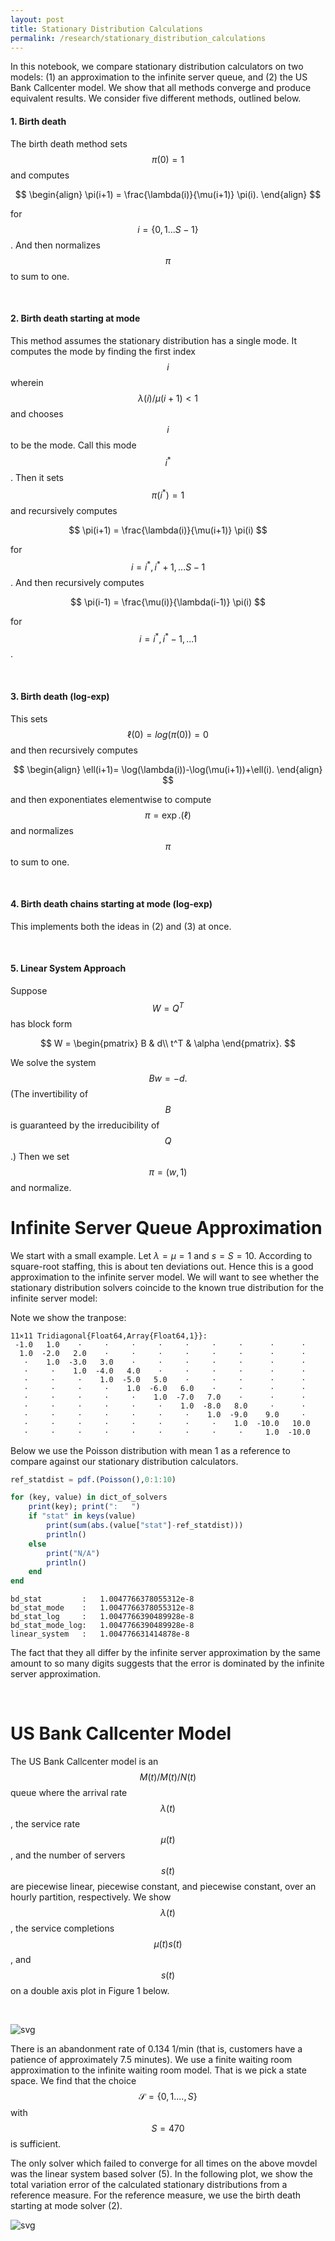 ```yaml
---
layout: post
title: Stationary Distribution Calculations 
permalink: /research/stationary_distribution_calculations
---
```


In this notebook, we compare stationary distribution calculators on two models: (1) an approximation to the infinite server queue, and (2) the US Bank Callcenter model. We show that all methods converge and produce equivalent results. We consider five different methods, outlined below.

#### 1. Birth death 

The birth death method sets $$\pi(0)=1$$ and computes

$$
\begin{align}
\pi(i+1) = \frac{\lambda(i)}{\mu(i+1)} \pi(i).
\end{align}
$$

for $$i=\{0,1...S-1\}$$. And then normalizes $$\pi$$ to sum to one. 


&nbsp;
#### 2. Birth death starting at mode

This method assumes the stationary distribution has a single mode. It computes the mode by finding the first index $$i$$ wherein $$\lambda(i)/\mu(i+1)<1$$ and chooses $$i$$ to be the mode. Call this mode $$i^*$$. Then it sets $$\pi(i^*)=1$$ and recursively computes

$$
\pi(i+1) = \frac{\lambda(i)}{\mu(i+1)} \pi(i)
$$

for $$i=i^*,i^*+1,...S-1$$. And then recursively computes

$$
\pi(i-1) = \frac{\mu(i)}{\lambda(i-1)} \pi(i)
$$

for $$i=i^*, i^*-1, ... 1$$.


&nbsp;
#### 3. Birth death (log-exp)

This sets $$\ell(0)=log(\pi(0))=0$$ and then recursively computes

$$
\begin{align}
\ell(i+1)=  \log(\lambda(i))-\log(\mu(i+1))+\ell(i).
\end{align}
$$

and then exponentiates elementwise to compute $$\pi = \exp.(\ell)$$ and normalizes $$\pi$$ to sum to one. 


&nbsp;
#### 4. Birth death chains starting at mode (log-exp)
This implements both the ideas in (2) and (3) at once.


&nbsp;
#### 5. Linear System Approach

Suppose $$W=Q^T$$ has block form

$$
W = \begin{pmatrix}
B & d\\
t^T & \alpha
\end{pmatrix}.
$$

We solve the system 
$$
Bw=-d.
$$
(The invertibility of $$B$$ is guaranteed by the irreducibility of $$Q$$.) Then we set $$\pi=(w,1)$$ and normalize. 


# Infinite Server Queue Approximation

We start with a small example. Let $\lambda =\mu =1$ and $s=S=10$. According to square-root staffing, this is about ten deviations out. Hence this is a good approximation to the infinite server model. We will want to see whether the stationary distribution solvers coincide to the known true distribution for the infinite server model:

Note we show the tranpose: 

    11×11 Tridiagonal{Float64,Array{Float64,1}}:
     -1.0   1.0    ⋅     ⋅     ⋅     ⋅     ⋅     ⋅     ⋅      ⋅      ⋅ 
      1.0  -2.0   2.0    ⋅     ⋅     ⋅     ⋅     ⋅     ⋅      ⋅      ⋅ 
       ⋅    1.0  -3.0   3.0    ⋅     ⋅     ⋅     ⋅     ⋅      ⋅      ⋅ 
       ⋅     ⋅    1.0  -4.0   4.0    ⋅     ⋅     ⋅     ⋅      ⋅      ⋅ 
       ⋅     ⋅     ⋅    1.0  -5.0   5.0    ⋅     ⋅     ⋅      ⋅      ⋅ 
       ⋅     ⋅     ⋅     ⋅    1.0  -6.0   6.0    ⋅     ⋅      ⋅      ⋅ 
       ⋅     ⋅     ⋅     ⋅     ⋅    1.0  -7.0   7.0    ⋅      ⋅      ⋅ 
       ⋅     ⋅     ⋅     ⋅     ⋅     ⋅    1.0  -8.0   8.0     ⋅      ⋅ 
       ⋅     ⋅     ⋅     ⋅     ⋅     ⋅     ⋅    1.0  -9.0    9.0     ⋅ 
       ⋅     ⋅     ⋅     ⋅     ⋅     ⋅     ⋅     ⋅    1.0  -10.0   10.0
       ⋅     ⋅     ⋅     ⋅     ⋅     ⋅     ⋅     ⋅     ⋅     1.0  -10.0


Below we use the Poisson distribution with mean 1 as a reference to compare against our stationary distribution calculators.

```julia
ref_statdist = pdf.(Poisson(),0:1:10)

for (key, value) in dict_of_solvers
    print(key); print(":   ")
    if "stat" in keys(value)
        print(sum(abs.(value["stat"]-ref_statdist)))
        println()
    else
        print("N/A")
        println()
    end
end
```

    bd_stat         :   1.0047766378055312e-8
    bd_stat_mode    :   1.0047766378055312e-8
    bd_stat_log     :   1.0047766390489928e-8
    bd_stat_mode_log:   1.0047766390489928e-8
    linear_system   :   1.004776631414878e-8




The fact that they all differ by the infinite server approximation by the same amount to so many digits suggests that the error is dominated by the infinite server approximation. 

&nbsp;

# US Bank Callcenter Model


The US Bank Callcenter model is an $$M(t)/M(t)/N(t)$$ queue where the arrival rate $$\lambda(t)$$, the service rate $$\mu(t)$$, and the number of servers $$s(t)$$ are piecewise linear, piecewise constant, and piecewise constant, over an hourly partition, respectively. We show $$\lambda(t)$$, the service completions $$\mu(t)s(t)$$, and $$s(t)$$ on a double axis plot in Figure 1 below.

&nbsp;

![svg](/files/Research/Pointwise_Stationary_Approximation/figures/US_Bank_model.svg)
&nbsp;

There is an abandonment rate of 0.134 1/min (that is, customers have a patience of approximately 7.5 minutes). We use a finite waiting room approximation to the infinite waiting room model. That is we pick a state space. We find that the choice $$\mathcal{S}=\{0,1....,S\}$$ with $$S=470$$ is sufficient.

The only solver which failed to converge for all times on the above movdel was the linear system based solver (5). In the following plot, we show the total variation error of the calculated stationary distributions from a reference measure. For the reference measure, we use the birth death starting at mode solver (2). 



![svg](/files/Research/Stationary_Distribution_Calculations/output_12_0.svg)



